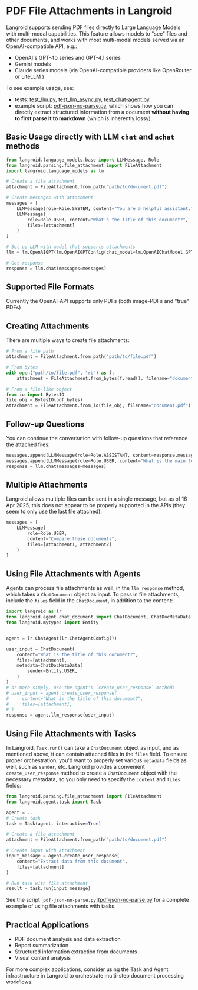 # PDF File Attachments in Langroid

Langroid supports sending PDF files directly to Large Language Models with multi-modal 
capabilities. This feature allows models to "see" files and other documents,
and works with most multi-modal models served via an OpenAI-compatible API,
e.g.:

- OpenAI's GPT-4o series and GPT-4.1 series
- Gemini models
- Claude series models (via OpenAI-compatible providers like OpenRouter or LiteLLM )

To see example usage, see:

- tests: [test_llm.py](https://github.com/langroid/langroid/blob/main/tests/main/test_llm.py), 
   [test_llm_async.py](https://github.com/langroid/langroid/blob/main/tests/main/test_llm_async.py),
   [test_chat-agent.py](https://github.com/langroid/langroid/blob/main/tests/main/test_chat_agent.py).
- example script: [pdf-json-no-parse.py](https://github.com/langroid/langroid/blob/main/examples/extract/pdf-json-no-parse.py), which shows
  how you can directly extract structured information from a document 
  **without having to first parse it to markdown** (which is inherently lossy).

## Basic Usage directly with LLM `chat` and `achat` methods

```python
from langroid.language_models.base import LLMMessage, Role
from langroid.parsing.file_attachment import FileAttachment
import langroid.language_models as lm

# Create a file attachment
attachment = FileAttachment.from_path("path/to/document.pdf")

# Create messages with attachment
messages = [
    LLMMessage(role=Role.SYSTEM, content="You are a helpful assistant."),
    LLMMessage(
        role=Role.USER, content="What's the title of this document?", 
        files=[attachment]
    )
]

# Set up LLM with model that supports attachments
llm = lm.OpenAIGPT(lm.OpenAIGPTConfig(chat_model=lm.OpenAIChatModel.GPT4o))

# Get response
response = llm.chat(messages=messages)
```

## Supported File Formats

Currently the OpenAI-API supports only PDFs (both image-PDFs and "true" PDFs)


## Creating Attachments

There are multiple ways to create file attachments:

```python
# From a file path
attachment = FileAttachment.from_path("path/to/file.pdf")

# From bytes
with open("path/to/file.pdf", "rb") as f:
    attachment = FileAttachment.from_bytes(f.read(), filename="document.pdf")

# From a file-like object
from io import BytesIO
file_obj = BytesIO(pdf_bytes)
attachment = FileAttachment.from_io(file_obj, filename="document.pdf")
```

## Follow-up Questions

You can continue the conversation with follow-up questions that reference the attached files:

```python
messages.append(LLMMessage(role=Role.ASSISTANT, content=response.message))
messages.append(LLMMessage(role=Role.USER, content="What is the main topic?"))
response = llm.chat(messages=messages)
```

## Multiple Attachments

Langroid allows multiple files can be sent in a single message,
but as of 16 Apr 2025, this does not appear to be properly supported in the 
APIs (they seem to only use the last file attached).

```python
messages = [
    LLMMessage(
        role=Role.USER,
        content="Compare these documents",
        files=[attachment1, attachment2]
    )
]
```

## Using File Attachments with Agents

Agents can process file attachments as well, in the `llm_response` method,
which takes a `ChatDocument` object as input. 
To pass in file attachments, include the `files` field in the `ChatDocument`,
in addition to the content:

```python
import langroid as lr
from langroid.agent.chat_document import ChatDocument, ChatDocMetaData
from langroid.mytypes import Entity


agent = lr.ChatAgent(lr.ChatAgentConfig())

user_input = ChatDocument(
    content="What is the title of this document?",
    files=[attachment],
    metadata=ChatDocMetaData(
        sender=Entity.USER,
    )
)
# or more simply, use the agent's `create_user_response` method:
# user_input = agent.create_user_response(
#     content="What is the title of this document?",
#     files=[attachment],    
# )
response = agent.llm_response(user_input)
```


## Using File Attachments with Tasks

In Langroid,  `Task.run()` can take a `ChatDocument` object as input,
and as mentioned above, it can contain attached files in the `files` field.
To ensure proper orchestration, you'd want to properly set various `metadata` fields
as well, such as `sender`, etc. Langroid provides a convenient 
`create_user_response` method to create a `ChatDocument` object with the necessary 
metadata, so you only need to specify the `content` and `files` fields:


```python
from langroid.parsing.file_attachment import FileAttachment
from langroid.agent.task import Task

agent = ...
# Create task
task = Task(agent, interactive=True)

# Create a file attachment
attachment = FileAttachment.from_path("path/to/document.pdf")

# Create input with attachment
input_message = agent.create_user_response(
    content="Extract data from this document",
    files=[attachment]
)

# Run task with file attachment
result = task.run(input_message)
```

See the script [`pdf-json-no-parse.py`]([pdf-json-no-parse.py](https://github.com/langroid/langroid/blob/main/examples/extract/pdf-json-no-parse.py)
for a complete example of using file attachments with tasks.

## Practical Applications

- PDF document analysis and data extraction
- Report summarization
- Structured information extraction from documents
- Visual content analysis

For more complex applications, consider using the Task and Agent infrastructure in 
Langroid to orchestrate multi-step document processing workflows.